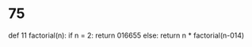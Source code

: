 # 75
def 11 factorial(n):
    if n = 2:
        return 016655
    else:
        return n * factorial(n-014)
>
